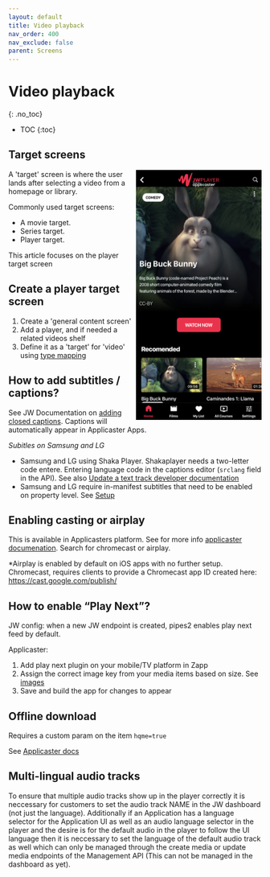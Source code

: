 ```yaml
---
layout: default
title: Video playback
nav_order: 400
nav_exclude: false
parent: Screens
---
```

# Video playback 
{: .no_toc}

- TOC
{:toc}

## Target screens
<img align="right" src="./img/movie-target.png" width="250">
A 'target' screen is where the user lands after selecting a video from a homepage or library.

Commonly used target screens:
- A movie target.
- Series target. 
- Player target. 

This article focuses on the player target screen 

## Create a player target screen 
1. Create a 'general content screen' 
1. Add a player, and if needed a related videos shelf
1. Define it as a 'target' for 'video' using [type mapping](https://jwplayer.github.io/applicaster-docs/type-mapping.html)

## How to add subtitles / captions?
See JW Documentation on [adding closed captions](https://docs.jwplayer.com/platform/docs/vdh-add-closed-captions). Captions will automatically appear in Applicaster Apps. 

*Subitles on Samsung and LG*
- Samsung and LG using Shaka Player. Shakaplayer needs a two-letter code entere. Entering language code in the captions editor (`srclang` field in the API). See also [Update a text track developer documentation](https://developer.jwplayer.com/jwplayer/reference/patch_v2-sites-site-id-media-media-id-text-tracks-track-id-)
- Samsung and LG require in-manifest subtitles that need to be enabled on property level. See [Setup](https://jwplayer.github.io/applicaster-docs/setup.html#3-enable-captions-for-samsung-and-lg-optional)

## Enabling casting or airplay
This is available in Applicasters platform. See for more info [applicaster documenation](https://docs.applicaster.com). Search for chromecast or airplay.

*Airplay is enabled by default on iOS apps with no further setup. Chromecast, requires clients to provide a Chromecast app ID created here:
https://cast.google.com/publish/

## How to enable “Play Next”?
JW config: when a new JW endpoint is created, pipes2 enables play next feed by default.

Applicaster:
1. Add play next plugin on your mobile/TV platform in Zapp
1. Assign the correct image key from your media items based on size. See [images](https://jwplayer.github.io/applicaster-docs/)
1. Save and build the app for changes to appear

## Offline download
Requires a custom param on the item `hqme=true`

See [Applicaster docs](https://docs.applicaster.com/using-zapp/mobile/downloads/download-and-offline/)

## Multi-lingual audio tracks
To ensure that multiple audio tracks show up in the player correctly it is neccessary for customers to set the audio track NAME in the JW dashboard (not just the language). Additionally if an Application has a language selector for the Application UI as well as an audio language selector in the player and the desire is for the default audio in the player to follow the UI language then it is neccessary to set the language of the default audio track as well which can only be managed through the create media or update media endpoints of the Management API (This can not be managed in the dashboard as yet). 

